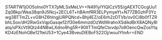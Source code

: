 $START$W1jOO5oInx0YTX7pMLSxMeLV++N491ylYlQlCzV55/gAEXTCGcgUu1Zq0Bkp/Wea38qn9J5Ncj+2ECL6T+hBAmfRR3ELPymyeYt+N77ZBGzhP3Yzwg3BTTmZL+vG8HZ6hIngjURPQNcd+Bhj4EZ/oE6rh2zDTVb/ov0Ci8b0fTZRbhLSox/dH2RwGxVqpGasqe12/f30e6mmzdOzWdWrahnXSdikdBrX8AQNy8Iatq/sPXcVt9Qtz44NBwLXdno9hg5R+90IITTmQfeCtxvdp7o9OencQwZosYtqKD4zENohGBe121teU53+1Cye43BveuDIEBoF522Oj/wouIYtnA==$END$